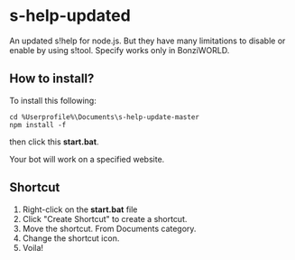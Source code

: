 # s-help-updated
An updated s!help for node.js. But they have many limitations to disable or enable by using s!tool.
Specify works only in BonziWORLD.
## How to install?
To install this following:
```
cd %Userprofile%\Documents\s-help-update-master
npm install -f
```
then click this **start.bat**.

Your bot will work on a specified website.

## Shortcut
1. Right-click on the **start.bat** file
1. Click "Create Shortcut" to create a shortcut.
1. Move the shortcut. From Documents category.
1. Change the shortcut icon.
1. Voila!
